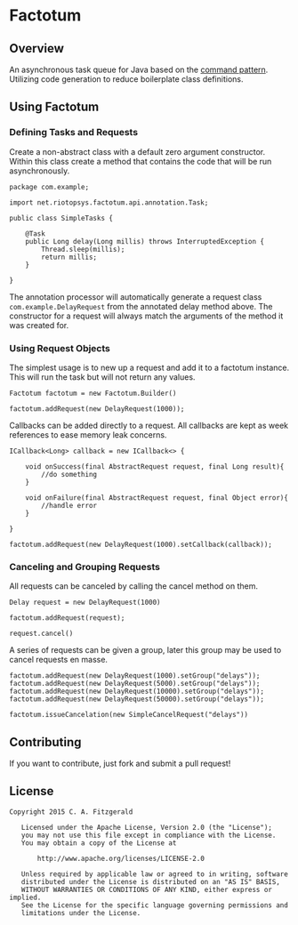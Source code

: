 # Factotum

## Overview
An asynchronous task queue for Java based on the [command pattern][command]. Utilizing code generation to reduce boilerplate class definitions.

## Using Factotum

### Defining Tasks and Requests

Create a non-abstract class with a default zero argument constructor. Within this class create a method that contains the code that will be run asynchronously.

```
package com.example;

import net.riotopsys.factotum.api.annotation.Task;

public class SimpleTasks {

    @Task
    public Long delay(Long millis) throws InterruptedException {
        Thread.sleep(millis);
        return millis;
    }
    
}
``` 

The annotation processor will automatically generate a request class `com.example.DelayRequest` from the annotated delay method above. The constructor for a request will always match the arguments of the method it was created for.

### Using Request Objects

The simplest usage is to new up a request and add it to a factotum instance. This will run the task but will not return any values.

```
Factotum factotum = new Factotum.Builder()

factotum.addRequest(new DelayRequest(1000));
```

Callbacks can be added directly to a request. All callbacks are kept as week references to ease memory leak concerns. 

```
ICallback<Long> callback = new ICallback<> {

    void onSuccess(final AbstractRequest request, final Long result){
    	//do something
    }

    void onFailure(final AbstractRequest request, final Object error){
    	//handle error
    }

}

factotum.addRequest(new DelayRequest(1000).setCallback(callback));
```
### Canceling and Grouping Requests 

All requests can be canceled by calling the cancel method on them. 

```
Delay request = new DelayRequest(1000)

factotum.addRequest(request);

request.cancel()
```

A series of requests can be given a group, later this group may be used to cancel requests en masse.

```
factotum.addRequest(new DelayRequest(1000).setGroup("delays"));
factotum.addRequest(new DelayRequest(5000).setGroup("delays"));
factotum.addRequest(new DelayRequest(10000).setGroup("delays"));
factotum.addRequest(new DelayRequest(50000).setGroup("delays"));

factotum.issueCancelation(new SimpleCancelRequest("delays"))
```


## Contributing

If you want to contribute, just fork and submit a pull request!

## License
```
Copyright 2015 C. A. Fitzgerald

   Licensed under the Apache License, Version 2.0 (the "License");
   you may not use this file except in compliance with the License.
   You may obtain a copy of the License at

       http://www.apache.org/licenses/LICENSE-2.0

   Unless required by applicable law or agreed to in writing, software
   distributed under the License is distributed on an "AS IS" BASIS,
   WITHOUT WARRANTIES OR CONDITIONS OF ANY KIND, either express or implied.
   See the License for the specific language governing permissions and
   limitations under the License.
```



[command]: http://en.wikipedia.org/wiki/Command_pattern